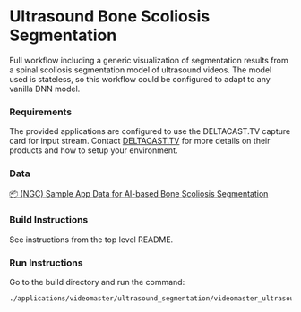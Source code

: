# Ultrasound Bone Scoliosis Segmentation

Full workflow including a generic visualization of segmentation results from a spinal scoliosis segmentation model of ultrasound videos. The model used is stateless, so this workflow could be configured to adapt to any vanilla DNN model. 

### Requirements

The provided applications are configured to use the DELTACAST.TV capture card for input stream. Contact [DELTACAST.TV](https://www.deltacast.tv/) for more details on their products and how to setup your environment.

### Data

[📦️ (NGC) Sample App Data for AI-based Bone Scoliosis Segmentation](https://catalog.ngc.nvidia.com/orgs/nvidia/teams/clara-holoscan/resources/holoscan_ultrasound_sample_data)

### Build Instructions

See instructions from the top level README.

### Run Instructions

Go to the build directory and run the command:

  ```bash
  ./applications/videomaster/ultrasound_segmentation/videomaster_ultrasound_segmentation
  ```